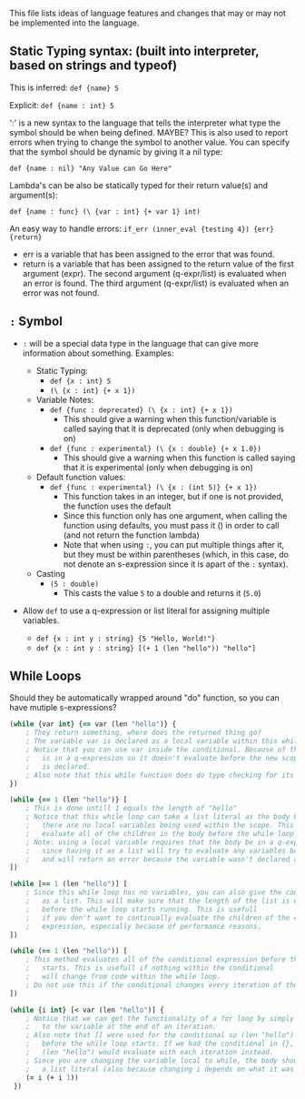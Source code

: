 This file lists ideas of language features and changes that may or may not be implemented into the language.

## Static Typing syntax: (built into interpreter, based on strings and typeof) ##
This is inferred: `def {name} 5`

Explicit: `def {name : int} 5`

':' is a new syntax to the language that tells the
interpreter what type the symbol should be when being defined. MAYBE?
This is also used to report errors when trying to change the symbol to another value. You can specify that the symbol should be dynamic by giving it a nil type:

`def {name : nil} "Any Value can Go Here"`

Lambda's can be also be statically typed for their return value(s) and argument(s):

`def {name : func} (\ {var : int} {+ var 1} int)`

An easy way to handle errors:
`if_err (inner_eval {testing 4}) {err} {return}`
* err is a variable that has been assigned to the error that was found.
* return is a variable that has been assigned to the return value of the first argument (expr).
The second argument (q-expr/list) is evaluated when an error is found.
The third argument (q-expr/list) is evaluated when an error was not found.

## `:` Symbol
* `:` will be a special data type in the language that can give more information about something. Examples:
   - Static Typing:
      * `def {x : int} 5`
      * `(\ {x : int} {+ x 1})`
   - Variable Notes:
      * `def {func : deprecated} (\ {x : int} {+ x 1})`
         - This should give a warning when this function/variable is called saying that it is deprecated (only when debugging is on)
      * `def {func : experimental} (\ {x : double} {+ x 1.0})`
         - This should give a warning when this function is called saying that it is experimental (only when debugging is on)
   - Default function values:
      * `def {func : experimental} (\ {x : (int 5)} {+ x 1})`
         - This function takes in an integer, but if one is not provided, the function uses the default
         - Since this function only has one argument, when calling the function using defaults, you must pass it () in order to call (and not return the  function lambda)
         - Note that when using `:`, you can put multiple things after it, but they must be within parentheses (which, in this case, do not denote an s-expression since it is apart of the `:` syntax).
   - Casting
      * `(5 : double)`
         - This casts the value `5` to a double and returns it (`5.0`)

* Allow `def` to use a q-expression or list literal for assigning multiple variables.
   - `def {x : int y : string} {5 "Hello, World!"}`
   - `def {x : int y : string} [(+ 1 (len "hello")) "hello"]`

## While Loops ##
Should they be automatically wrapped around "do" function, so you can have mutiple s-expressions?
```clojure
(while {var int} {== var (len "hello")} {
    ; They return something, where does the returned thing go?
   	; The variable var is declared as a local variable within this while scope
   	; Notice that you can use var inside the conditional. Because of this, the conditional
   	;   is in a q-expression so it doesn't evaluate before the new scope, or before the var
   	;   is declared.
   	; Also note that this while function does do type checking for its given variables.
})

(while {== 1 (len "hello")} [
  	; This is done untill 1 equals the length of "hello"
   	; Notice that this while loop can take a list literal as the body because
   	;   there are no local variables being used within the scope. This will
   	;   evaluate all of the children in the body before the while loop starts.
   	; Note: using a local variable requires that the body be in a q-expression,
   	;   since having it as a list will try to evaluate any variables being used
   	;   and will return an error because the variable wasn't declared at the time of evaluation.
])

(while [== 1 (len "hello")] [
   	; Since this while loop has no variables, you can also give the conditional
   	;   as a list. This will make sure that the length of the list is evaluated
   	;   before the while loop starts running. This is usefull
   	;   if you don't want to continually evaluate the children of the conditional
   	;   expression, especially because of performance reasons.
])

(while (== 1 (len "hello")) [
   	; This method evaluates all of the conditional expression before the while loop
   	;   starts. This is usefull if nothing within the conditional
   	;   will change from code within the while loop.
   	; Do not use this if the conditional changes every iteration of the loop!
])

(while {i int} [< var (len "hello")] {
   	; Notice that we can get the functionality of a for loop by simply adding 1 (or more)
   	;   to the variable at the end of an iteration.
   	; Also note that [] were used for the conditional so (len "hello") is evaluated
   	;   before the while loop starts. If we had the conditional in {}, the expression
   	;   (len "hello") would evaluate with each iteration instead.
   	; Since you are changing the variable local to while, the body should NOT be in
   	;   a list literal (also because changing i depends on what it was before).
   	(= i (+ i 1))
 })
```